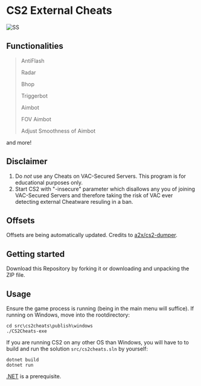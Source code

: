 # CS2 External Cheats

![SS](assets/photo.png)

## Functionalities
> AntiFlash
>
> Radar
>
> Bhop
>
> Triggerbot
>
> Aimbot
>
> FOV Aimbot
>
> Adjust Smoothness of Aimbot

and more!

## Disclaimer
1. Do *not* use any Cheats on VAC-Secured Servers. This program is for educational purposes only. 
2. Start CS2 with "-insecure" parameter which disallows any you of joining VAC-Secured Servers and therefore taking the risk of VAC ever detecting external Cheatware resuling in a ban.

## Offsets
Offsets are being automatically updated. Credits to [a2x/cs2-dumper][ax2-link]. 

## Getting started 
Download this Repository by forking it or downloading and unpacking the ZIP file. 

## Usage
Ensure the game process is running (being in the main menu will suffice).
If running on Windows, move into the rootdirectory:
```
cd src\cs2cheats\publish\windows
./CS2Cheats-exe
```
If you are running CS2 on any other OS than Windows, you will have to to build and run the solution `src/cs2cheats.sln` by yourself:
```
dotnet build
dotnet run
```
[.NET][.net-link] is a prerequisite.

[ax2-link]: https://github.com/a2x/cs2-dumper/
[.net-link]: https://dotnet.microsoft.com/en-us/
